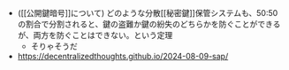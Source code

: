 - ([[公開鍵暗号]]について) どのような分散[[秘密鍵]]保管システムも、50:50の割合で分割されると、鍵の盗難か鍵の紛失のどちらかを防ぐことができるが、両方を防ぐことはできない。という定理
	- そりゃそうだ
- https://decentralizedthoughts.github.io/2024-08-09-sap/